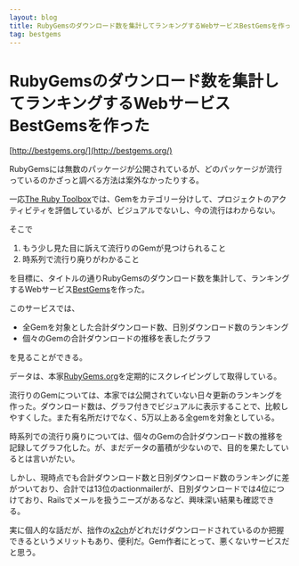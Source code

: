 ```yaml
---
layout: blog
title: RubyGemsのダウンロード数を集計してランキングするWebサービスBestGemsを作った
tag: bestgems
---
```


# RubyGemsのダウンロード数を集計してランキングするWebサービスBestGemsを作った

[http://bestgems.org/](http://bestgems.org/)

RubyGemsには無数のパッケージが公開されているが、どのパッケージが流行っているのかざっと調べる方法は案外なかったりする。

一応[The Ruby Toolbox](https://www.ruby-toolbox.com/)では、Gemをカテゴリー分けして、プロジェクトのアクティビティを評価しているが、ビジュアルでないし、今の流行はわからない。

そこで

1. もう少し見た目に訴えて流行りのGemが見つけられること
2. 時系列で流行り廃りがわかること

を目標に、タイトルの通りRubyGemsのダウンロード数を集計して、ランキングするWebサービス[BestGems](http://bestgems.org/)を作った。

このサービスでは、

- 全Gemを対象とした合計ダウンロード数、日別ダウンロード数のランキング
- 個々のGemの合計ダウンロードの推移を表したグラフ

を見ることができる。

データは、本家[RubyGems.org](http://rubygems.org/)を定期的にスクレイピングして取得している。

流行りのGemについては、本家では公開されていない日々更新のランキングを作った。ダウンロード数は、グラフ付きでビジュアルに表示することで、比較しやすくした。また有名所だけでなく、5万以上ある全gemを対象としている。

時系列での流行り廃りについては、個々のGemの合計ダウンロード数の推移を記録してグラフ化した。が、まだデータの蓄積が少ないので、目的を果たしているとは言いがたい。

しかし、現時点でも合計ダウンロード数と日別ダウンロード数のランキングに差がついており、合計では13位のactionmailerが、日別ダウンロードでは4位につけており、Railsでメールを扱うニーズがあるなど、興味深い結果も確認できる。

実に個人的な話だが、拙作の[x2ch](http://github.com/xmisao/x2ch)がどれだけダウンロードされているのか把握できるというメリットもあり、便利だ。Gem作者にとって、悪くないサービスだと思う。
